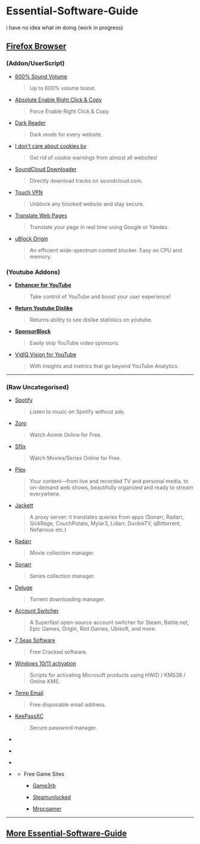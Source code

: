# Essential-Software-Guide
i have no idea what im doing (work in progress)




## **[Firefox Browser](https://www.mozilla.org/en-US/firefox/new/)**

### **(Addon/UserScript)**

* [600% Sound Volume](https://addons.mozilla.org/en-US/firefox/addon/600-sound-volume/)
  >Up to 600% volume boost.
* [Absolute Enable Right Click & Copy](https://addons.mozilla.org/en-US/firefox/addon/absolute-enable-right-click/)
  >Force Enable Right Click & Copy.
* [Dark Reader](https://addons.mozilla.org/en-US/firefox/addon/darkreader/)
  >Dark mode for every website.
* [I don't care about cookies by](https://addons.mozilla.org/en-US/firefox/addon/i-dont-care-about-cookies/)
  >Get rid of cookie warnings from almost all websites!
* [SoundCloud Downloader](https://addons.mozilla.org/en-US/firefox/addon/soundcloud-dl/)
  >Directly download tracks on soundcloud.com.
* [Touch VPN](https://addons.mozilla.org/en-US/firefox/addon/touch-vpn/)
  >Unblock any blocked website and stay secure.  
* [Translate Web Pages](https://addons.mozilla.org/en-US/firefox/addon/traduzir-paginas-web/)
  >Translate your page in real time using Google or Yandex.
* [uBlock Origin](https://addons.mozilla.org/en-US/firefox/addon/ublock-origin/)
  >An efficient wide-spectrum content blocker. Easy on CPU and memory.

### **(Youtube Addons)**

* [**Enhancer for YouTube**](https://addons.mozilla.org/en-US/firefox/addon/enhancer-for-youtube/)
  >Take control of YouTube and boost your user experience!
* [**Return Youtube Dislike**](https://addons.mozilla.org/en-US/firefox/addon/return-youtube-dislikes/)
  >Returns ability to see dislike statistics on youtube.
* [**SponsorBlock**](https://addons.mozilla.org/en-US/firefox/addon/sponsorblock/)
  >Easily skip YouTube video sponsors.
* [VidIQ Vision for YouTube](https://addons.mozilla.org/en-US/firefox/addon/vidiq-vision-youtube/)
  >With insights and metrics that go beyond YouTube Analytics.


  




















---

### **(Raw Uncategorised)**




* [Spotify](https://github.com/amd64fox/SpotX)
  >Listen to music on Spotify without ads.
* [Zoro](https://zoro.to/)
  >Watch Anime Online for Free.
* [Sflix](https://sflix.to/)
  >Watch Movies/Series Online for Free.

* [Plex](https://www.plex.tv/)
   >Your content—from live and recorded TV and personal media, to on-demand web shows, beautifully organized and ready to stream everywhere.
 
* [Jackett](https://github.com/Jackett/Jackett/releases)
  >A proxy server: it translates queries from apps (Sonarr, Radarr, SickRage, CouchPotato, Mylar3, Lidarr, DuckieTV, qBittorrent, Nefarious etc.) 
 
* [Radarr](https://radarr.video/)
  >Movie collection manager.

* [Sonarr](https://sonarr.tv/)
  >Series collection manager.

* [Deluge](https://deluge-torrent.org/)
  >Torrent downloading manager.
 
* [Account Switcher](https://github.com/TcNobo/TcNo-Acc-Switcher)
  >A Superfast open-source account switcher for Steam, Battle.net, Epic Games, Origin, Riot Games, Ubisoft, and more.

* [7 Seas Software](https://getintopc.com/)
  >Free Cracked software.

* [Windows 10/11 activation](https://massgrave.dev/)
  >Scripts for activating Microsoft products using HWID / KMS38 / Online KMS.

* [Temp Email](https://temp-mail.org/en/)
  >Free disposable email address.

* [KeePassXC](https://keepassxc.org/)
  >Secure password manager.

* []()
  >
* []()
  >
* []()
  >
* []()
  >

  -  Free Game Sites
 
      - [Game3rb](https://game3rb.com/)

      - [Steamunlocked](https://steamunlocked.net/)
       
      - [Mrpcgamer](https://mrpcgamer.co/)







--- 
## **[More Essential-Software-Guide](https://github.com/Code-Moss/Moss-Essential-Software-Guide/blob/Windows/MAIN.md#hardware-diagnostics--monitoring)**
